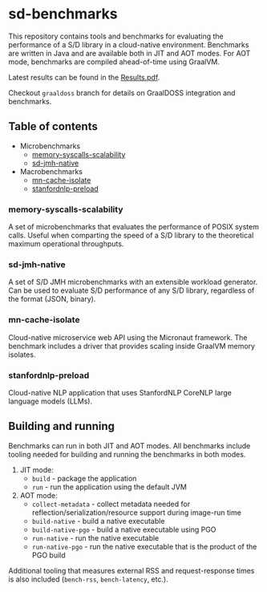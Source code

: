 # sd-benchmarks

This repository contains tools and benchmarks for evaluating the performance of a S/D library in a cloud-native environment.
Benchmarks are written in Java and are available both in JIT and AOT modes. For AOT mode, benchmarks are compiled ahead-of-time using GraalVM.

Latest results can be found in the [Results.pdf](./Results.pdf).

Checkout `graaldoss` branch for details on GraalDOSS integration and benchmarks.

## Table of contents

- Microbenchmarks
    - [memory-syscalls-scalability](./memory-syscalls-scalability/)
    - [sd-jmh-native](./sd-jmh-native/)
- Macrobenchmarks
    - [mn-cache-isolate](./mn-cache-isolate/)
    - [stanfordnlp-preload](./stanfordnlp-preload/)

### memory-syscalls-scalability

A set of microbenchmarks that evaluates the performance of POSIX system calls.
Useful when comparting the speed of a S/D library to the theoretical maximum operational throughputs.

### sd-jmh-native

A set of S/D JMH microbenchmarks with an extensible workload generator.
Can be used to evaluate S/D performance of any S/D library, regardless of the format (JSON, binary).

### mn-cache-isolate

Cloud-native microservice web API using the Micronaut framework. The benchmark includes a driver that provides scaling inside GraalVM memory isolates.

### stanfordnlp-preload

Cloud-native NLP application that uses StanfordNLP CoreNLP large language models (LLMs).


## Building and running

Benchmarks can run in both JIT and AOT modes. All benchmarks include tooling needed for building and running the benchmarks in both modes. 

1. JIT mode:
    - `build` - package the application
    - `run` - run the application using the default JVM
1. AOT mode:
    - `collect-metadata` - collect metadata needed for reflection/serialization/resource support during image-run time
    - `build-native` - build a native executable
    - `build-native-pgo` - build a native executable using PGO
    - `run-native` - run the native executable
    - `run-native-pgo` - run the native executable that is the product of the PGO build

Additional tooling that measures external RSS and request-response times is also included (`bench-rss`, `bench-latency`, etc.).
